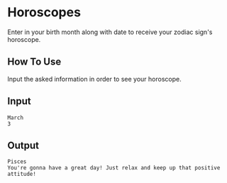 # Horoscopes
Enter in your birth month along with date to receive your zodiac sign's horoscope.
## How To Use
Input the asked information in order to see your horoscope.
## Input
```
March
3
```
## Output
``` 
Pisces
You're gonna have a great day! Just relax and keep up that positive attitude!
